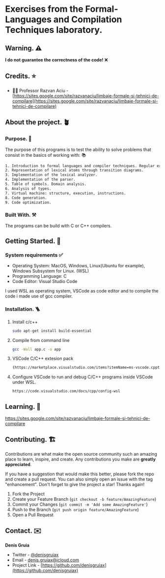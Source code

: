 # Exercises from the Formal-Languages and Compilation Techniques laboratory.

## Warning. ⚠️
**I do not guarantee the correctness of the code!** ❌

## Credits. ⭐

- 🧑‍💻 Professor Razvan Aciu - [https://sites.google.com/site/razvanaciu/limbaje-formale-si-tehnici-de-compilare](https://sites.google.com/site/razvanaciu/limbaje-formale-si-tehnici-de-compilare)

## About the project. 🪴
### Purpose. 🎯
The purpose of this programs is to test the ability to solve problems that consist in the basics of working with: 📚
```sh
1. Introduction to formal languages and compiler techniques. Regular expressions.
2. Representation of lexical atoms through transition diagrams.
3. Implementation of the lexical analyzer.
4. Implementation of the parser.
5. Table of symbols. Domain analysis.
6. Analysis of types.
7. Virtual machine: structure, execution, instructions.
8. Code generation.
9. Code optimization.
```

### Built With. ⚒️
The programs can be build with C or C++ compilers.

## Getting Started. 🚀
### System requirements ✅
- Operating System: MacOS, Windows, Linux(Ubuntu for example), Windows Subsystem for Linux. (WSL)
- Programming Language: C
- Code Editor: Visual Studio Code 

I used WSL as operating system, VSCode as code editor and to compile the code i made use of gcc compiler.

### Installation. 🪜
1. Install c/c++
   ```sh
   sudo apt-get install build-essential
   ```

2. Compile from command line
   ```sh
   gcc -Wall app.c -o app
   ```
   
3. VSCode C/C++ extesion pack
   ```sh
   (https://marketplace.visualstudio.com/items?itemName=ms-vscode.cpptools-extension-pack)
   ```
   
4. Configure VSCode to run and debug C/C++ programs inside VSCode under WSL.
   ```sh
   https://code.visualstudio.com/docs/cpp/config-wsl
   ```

## Learning. 🌟
https://sites.google.com/site/razvanaciu/limbaje-formale-si-tehnici-de-compilare

## Contributing. 🏗️
Contributions are what make the open source community such an amazing place to learn, inspire, and create. Any contributions you make are **greatly appreciated**.

If you have a suggestion that would make this better, please fork the repo and create a pull request. You can also simply open an issue with the tag "enhancement".
Don't forget to give the project a star! Thanks again!

1. Fork the Project
2. Create your Feature Branch (`git checkout -b feature/AmazingFeature`)
3. Commit your Changes (`git commit -m 'Add some AmazingFeature'`)
4. Push to the Branch (`git push origin feature/AmazingFeature`)
5. Open a Pull Request


## Contact. ✉️
**Denis Gruia**

- Twitter - [@denisgruiax](https://twitter.com/denisgruiax) 
- Email - denis.gruiax@icloud.com
- Project Link - [https://github.com/denisgruiax](https://github.com/denisgruiax)
